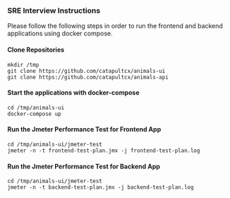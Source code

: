 ### SRE Interview Instructions

Please follow the following steps in order to run the frontend and backend applications using docker compose.

#### Clone Repositories

```
mkdir /tmp
git clone https://github.com/catapultcx/animals-ui
git clone https://github.com/catapultcx/animals-api
```

#### Start the applications with docker-compose

```
cd /tmp/animals-ui
docker-compose up
```

#### Run the Jmeter Performance Test for Frontend App

```
cd /tmp/animals-ui/jmeter-test
jmeter -n -t frontend-test-plan.jmx -j frontend-test-plan.log
```

#### Run the Jmeter Performance Test for Backend App

```
cd /tmp/animals-ui/jmeter-test
jmeter -n -t backend-test-plan.jmx -j backend-test-plan.log
```
